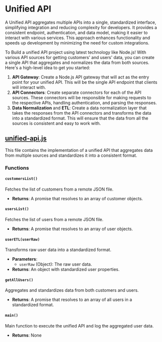 # Unified API

A Unified API aggregates multiple APIs into a single, standardized interface, simplifying integration and reducing complexity for developers. It provides a consistent endpoint, authentication, and data model, making it easier to interact with various services. This approach enhances functionality and speeds up development by minimizing the need for custom integrations.

To Build a unified API project using latest technology like Node.js! With various API sources for getting customers' and users' data, you can create a single API that aggregates and normalizes the data from both sources. Here's a high-level idea to get you started:

1. **API Gateway**: Create a Node.js API gateway that will act as the entry point for your unified API. This will be the single API endpoint that clients will interact with.
2. **API Connectors**: Create separate connectors for each of the API sources. These connectors will be responsible for making requests to the respective APIs, handling authentication, and parsing the responses.
3. **Data Normalization** and **ETL**: Create a data normalization layer that takes the responses from the API connectors and transforms the data into a standardized format. This will ensure that the data from all the sources is consistent and easy to work with.


## [unified-api.js](./unified-api.js)

This file contains the implementation of a unified API that aggregates data from multiple sources and standardizes it into a consistent format.

### Functions

#### `customersList()`
Fetches the list of customers from a remote JSON file.

- **Returns**: A promise that resolves to an array of customer objects.

#### `usersList()`
Fetches the list of users from a remote JSON file.

- **Returns**: A promise that resolves to an array of user objects.

#### `userETL(userRaw)`
Transforms raw user data into a standardized format.

- **Parameters**: 
  - `userRaw` (Object): The raw user data.
- **Returns**: An object with standardized user properties.

#### `getAllUsers()`
Aggregates and standardizes data from both customers and users.

- **Returns**: A promise that resolves to an array of all users in a standardized format.

#### `main()`
Main function to execute the unified API and log the aggregated user data.

- **Returns**: None